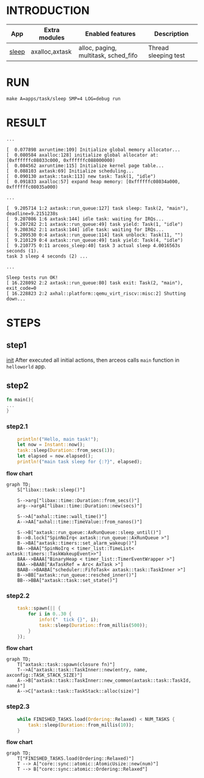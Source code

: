 # INTRODUCTION
| App | Extra modules | Enabled features | Description |
|-|-|-|-|
| [sleep](../apps/task/sleep) |axalloc,axtask |alloc, paging, multitask, sched_fifo | Thread sleeping test |

# RUN

```
make A=apps/task/sleep SMP=4 LOG=debug run
```

# RESULT
```
...

[  0.077898 axruntime:109] Initialize global memory allocator...
[  0.080584 axalloc:128] initialize global allocator at: [0xffffffc08033c000, 0xffffffc088000000)
[  0.084562 axruntime:115] Initialize kernel page table...
[  0.088103 axtask:69] Initialize scheduling...
[  0.090130 axtask::task:113] new task: Task(1, "idle")
[  0.091833 axalloc:57] expand heap memory: [0xffffffc08034a000, 0xffffffc08035a000)

...

[  9.205714 1:2 axtask::run_queue:127] task sleep: Task(2, "main"), deadline=9.2151238s
[  9.207086 1:6 axtask:144] idle task: waiting for IRQs...
[  9.207282 2:1 axtask::run_queue:49] task yield: Task(1, "idle")
[  9.208362 2:1 axtask:144] idle task: waiting for IRQs...
[  9.209530 0:4 axtask::run_queue:114] task unblock: Task(11, "")
[  9.210129 0:4 axtask::run_queue:49] task yield: Task(4, "idle")
[  9.210775 0:11 arceos_sleep:40] task 3 actual sleep 4.0016563s seconds (1).
task 3 sleep 4 seconds (2) ...

...

Sleep tests run OK!
[ 16.228092 2:2 axtask::run_queue:80] task exit: Task(2, "main"), exit_code=0
[ 16.228823 2:2 axhal::platform::qemu_virt_riscv::misc:2] Shutting down...
```

# STEPS

## step1
[init](./init.md)
After executed all initial actions, then arceos calls `main` function in `helloworld` app.

## step2
```Rust
fn main(){
...
}
```

### step2.1
```Rust
    println!("Hello, main task!");
    let now = Instant::now();
    task::sleep(Duration::from_secs(1));
    let elapsed = now.elapsed();
    println!("main task sleep for {:?}", elapsed);
```

**flow chart**

```mermaid
graph TD;
    S["libax::task::sleep()"]

    S-->arg["libax::time::Duration::from_secs()"]
    arg-->argA["libax::time::Duration::new(secs)"]

	S-->A["axhal::time::wall_time()"]
	A-->AA["axhal::time::TimeValue::from_nanos()"]

	S-->B["axtask::run_queue::AxRunQueue::sleep_until()"]
	B-->B.lock["SpinNoIrq< axtask::run_queue::AxRunQueue >"]
	B-->BA["axtask::timers::set_alarm_wakeup()"]
	BA-->BAA["SpinNoIrq < timer_list::TimeList< axtask::timers::TaskWakeupEvent>>"]
	BAA-->BAAA["BinaryHeap < timer_list::TimerEventWrapper >"]
	BAA-->BAAB["AxTaskRef = Arc< AxTask >"]
	BAAB-->BAABA["scheduler::FifoTask< axtask::task::TaskInner >"]
	B-->BB["axtask::run_queue::resched_inner()"]
	BB-->BBA["axtask::task::set_state()"]
```

### step2.2

```Rust
	task::spawn(|| {
        for i in 0..30 {
            info!("  tick {}", i);
            task::sleep(Duration::from_millis(500));
        }
    });
```

**flow chart**

```mermaid
graph TD;
    T["axtask::task::spawn(closure fn)"]
    T-->A["axtask::task::TaskInner::new(entry, name, axconfig::TASK_STACK_SIZE)"]
    A-->B["axtask::task::TaskInner::new_common(axtask::task::TaskId, name)"]
    A-->C["axtask::task::TaskStack::alloc(size)"]
```

### step2.3

```Rust
	while FINISHED_TASKS.load(Ordering::Relaxed) < NUM_TASKS {
        task::sleep(Duration::from_millis(10));
    }
```

**flow chart**

```mermaid
graph TD;
    T["FINISHED_TASKS.load(Ordering::Relaxed)"]
    T --> A["core::sync::atomic::AtomicUsize::new(num)"]
    T --> B["core::sync::atomic::Ordering::Relaxed"]
```
